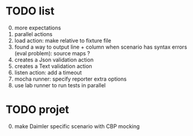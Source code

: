 # TODO list

0. more expectations
0. parallel actions
0. load action: make relative to fixture file
0. found a way to output line + column when scenario has syntax errors (eval problem): source maps ?
0. creates a Json validation action
0. creates a Text validation action
0. listen action: add a timeout
0. mocha runner: specify reporter extra options
0. use lab runner to run tests in parallel

# TODO projet

0. make Daimler specific scenario with CBP mocking

